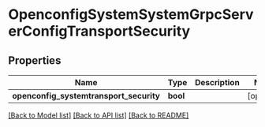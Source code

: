# OpenconfigSystemSystemGrpcServerConfigTransportSecurity

## Properties
Name | Type | Description | Notes
------------ | ------------- | ------------- | -------------
**openconfig_systemtransport_security** | **bool** |  | [optional] 

[[Back to Model list]](../README.md#documentation-for-models) [[Back to API list]](../README.md#documentation-for-api-endpoints) [[Back to README]](../README.md)


